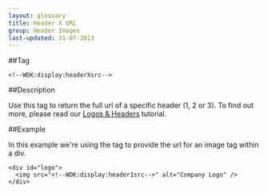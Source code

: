 ```yaml
---
layout: glossary
title: Header X URL
group: Header Images
last-updated: 31-07-2013
---
```


##Tag

`<!--WDK:display:headerXsrc-->`

##Description

Use this tag to return the full url of a specific header (1, 2 or 3). To find out more, please read our [Logos & Headers](/pages/tutorials/10header-images) tutorial.

##Example

In this example we're using the tag to provide the url for an image tag within a div.

~~~
<div id="logo">
  <img src="<!--WDK:display:header1src-->" alt="Company Logo" />
</div>
~~~